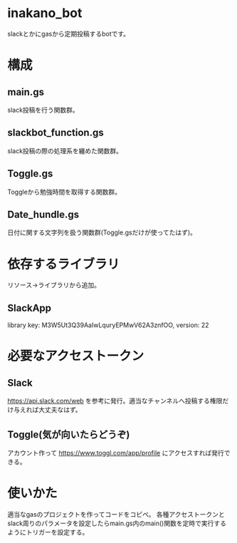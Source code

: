 # inakano_bot
slackとかにgasから定期投稿するbotです。
# 構成
## main.gs
slack投稿を行う関数群。
## slackbot_function.gs
slack投稿の際の処理系を纏めた関数群。
## Toggle.gs
Toggleから勉強時間を取得する関数群。
## Date_hundle.gs
日付に関する文字列を扱う関数群(Toggle.gsだけが使ってたはず)。
# 依存するライブラリ
リソース→ライブラリから追加。
## SlackApp
library key: M3W5Ut3Q39AaIwLquryEPMwV62A3znfOO, version: 22
# 必要なアクセストークン
## Slack
https://api.slack.com/web を参考に発行。適当なチャンネルへ投稿する権限だけ与えれば大丈夫なはず。
## Toggle(気が向いたらどうぞ)
アカウント作って https://www.toggl.com/app/profile にアクセスすれば発行できる。
# 使いかた
適当なgasのプロジェクトを作ってコードをコピペ。
各種アクセストークンとslack周りのパラメータを設定したらmain.gs内のmain()関数を定時で実行するようにトリガーを設定する。
